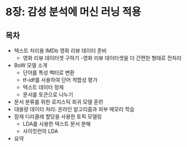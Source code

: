 # 8장: 감성 분석에 머신 러닝 적용
## 목차
- 텍스트 처리용 IMDb 영화 리뷰 데이터 준비
  - 영화 리뷰 데이터셋 구하기 -영화 리뷰 데이터셋을 더 간편한 형태로 전처리
- BoW 모델 소개
  - 단어를 특성 벡터로 변환
  - tf-idf를 사용하여 단어 적합성 평가
  - 텍스트 데이터 정제
  - 문서를 토큰으로 나누기
- 문서 분류를 위한 로지스틱 회귀 모델 훈련
- 대용량 데이터 처리: 온라인 알고리즘과 외부 메모리 학습
- 잠재 디리클레 할당을 사용한 토픽 모델링
  - LDA를 사용한 텍스트 문서 분해
  - 사이킷런의 LDA
- 요약